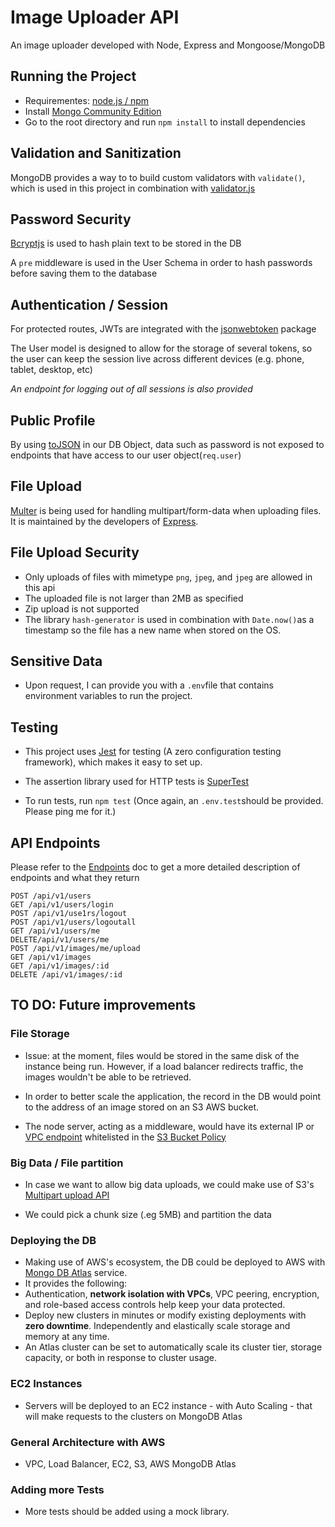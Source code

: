 # Image Uploader API

An image uploader developed with Node, Express and Mongoose/MongoDB

## Running the Project

- Requirementes: [node.js / npm](https://www.npmjs.com/get-npm)
- Install [Mongo Community Edition](https://docs.mongodb.com/manual/tutorial/install-mongodb-on-os-x/)
- Go to the root directory and run `npm install` to install dependencies

## Validation and Sanitization

MongoDB provides a way to to build custom validators with `validate()`, which is used in this project in combination with [validator.js](https://www.npmjs.com/package/validator)

## Password Security

[Bcryptjs](https://www.npmjs.com/package/bcryptjs) is used to hash plain text to be stored in the DB

A `pre` middleware is used in the User Schema in order to hash passwords before saving them to the database

## Authentication / Session

For protected routes, JWTs are integrated with the [jsonwebtoken](https://www.npmjs.com/package/jsonwebtoken) package

The User model is designed to allow for the storage of several tokens, so the user can keep the session live across different devices (e.g. phone, tablet, desktop, etc)

_An endpoint for logging out of all sessions is also provided_

## Public Profile

By using [toJSON](https://developer.mozilla.org/en-US/docs/Web/JavaScript/Reference/Global_Objects/Date/toJSON) in our DB Object, data such as password is not exposed to endpoints that have access to our user object(`req.user`)

## File Upload

[Multer](https://www.npmjs.com/package/multer) is being used for handling multipart/form-data when uploading files. It is maintained by the developers of [Express](https://github.com/expressjs).

## File Upload Security

- Only uploads of files with mimetype `png`, `jpeg`, and `jpeg` are allowed in this api
- The uploaded file is not larger than 2MB as specified
- Zip upload is not supported
- The library `hash-generator` is used in combination with `Date.now()`as a timestamp so the file has a new name when stored on the OS.

## Sensitive Data

- Upon request, I can provide you with a `.env`file that contains environment variables to run the project.

## Testing

- This project uses [Jest](https://jestjs.io/) for testing (A zero configuration testing framework), which makes it easy to set up.

- The assertion library used for HTTP tests is [SuperTest](https://www.npmjs.com/package/supertest)

- To run tests, run `npm test` (Once again, an `.env.test`should be provided. Please ping me for it.)

## API Endpoints

Please refer to the [Endpoints]("https://github.com/dani-santos-code/image_uploader_api/blob/master/ENDPOINTS.MD") doc to get a more detailed description of endpoints and what they return

```
POST /api/v1/users
GET /api/v1/users/login
POST /api/v1/use1rs/logout
POST /api/v1/users/logoutall
GET /api/v1/users/me
DELETE/api/v1/users/me
POST /api/v1/images/me/upload
GET /api/v1/images
GET /api/v1/images/:id
DELETE /api/v1/images/:id
```

## TO DO: Future improvements

### File Storage

- Issue: at the moment, files would be stored in the same disk of the instance being run. However, if a load balancer redirects traffic, the images wouldn't be able to be retrieved.

- In order to better scale the application, the record in the DB would point to the address of an image stored on an S3 AWS bucket.

- The node server, acting as a middleware, would have its external IP or [VPC endpoint](https://docs.aws.amazon.com/AmazonS3/latest/dev/example-bucket-policies-vpc-endpoint.html) whitelisted in the [S3 Bucket Policy](https://docs.aws.amazon.com/AmazonS3/latest/dev/example-bucket-policies.html#example-bucket-policies-use-case-3)

### Big Data / File partition

- In case we want to allow big data uploads, we could make use of S3's [Multipart upload API](https://docs.aws.amazon.com/AmazonS3/latest/dev/mpuoverview.html)

- We could pick a chunk size (.eg 5MB) and partition the data

### Deploying the DB

- Making use of AWS's ecosystem, the DB could be deployed to AWS with [Mongo DB Atlas](https://www.mongodb.com/cloud/atlas/aws-mongodb?utm_medium=referral&utm_source=aws_quickstarts) service.
- It provides the following:
- Authentication, **network isolation with VPCs**, VPC peering, encryption, and role-based access controls help keep your data protected.
- Deploy new clusters in minutes or modify existing deployments with **zero downtime**. Independently and elastically scale storage and memory at any time.
- An Atlas cluster can be set to automatically scale its cluster tier, storage capacity, or both in response to cluster usage.

### EC2 Instances

- Servers will be deployed to an EC2 instance - with Auto Scaling - that will make requests to the clusters on MongoDB Atlas

### General Architecture with AWS

- VPC, Load Balancer, EC2, S3, AWS MongoDB Atlas

### Adding more Tests

- More tests should be added using a mock library.
